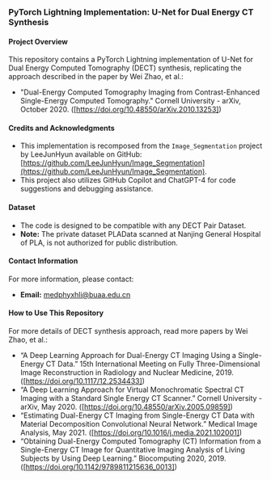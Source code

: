 ### PyTorch Lightning Implementation: U-Net for Dual Energy CT Synthesis

#### Project Overview
This repository contains a PyTorch Lightning implementation of U-Net for Dual Energy Computed Tomography (DECT) synthesis, replicating the approach described in the paper by Wei Zhao, et al.:
- "Dual-Energy Computed Tomography Imaging from Contrast-Enhanced Single-Energy Computed Tomography." Cornell University - arXiv, October 2020. ([https://doi.org/10.48550/arXiv.2010.13253])

#### Credits and Acknowledgments
- This implementation is recomposed from the `Image_Segmentation` project by LeeJunHyun available on GitHub: [https://github.com/LeeJunHyun/Image_Segmentation](https://github.com/LeeJunHyun/Image_Segmentation).
- This project also utilizes GitHub Copilot and ChatGPT-4 for code suggestions and debugging assistance.

#### Dataset
- The code is designed to be compatible with any DECT Pair Dataset.
- **Note:** The private dataset PLAData scanned at Nanjing General Hospital of PLA, is not authorized for public distribution. 

#### Contact Information
For more information, please contact:
- **Email:** medphyxhli@buaa.edu.cn

#### How to Use This Repository
For more details of DECT synthesis approach, read more papers by Wei Zhao, et al.:
- “A Deep Learning Approach for Dual-Energy CT Imaging Using a Single-Energy CT Data.” 15th International Meeting on Fully Three-Dimensional Image Reconstruction in Radiology and Nuclear Medicine, 2019. ([https://doi.org/10.1117/12.2534433])
- “A Deep Learning Approach for Virtual Monochromatic Spectral CT Imaging with a Standard Single Energy CT Scanner.” Cornell University - arXiv, May 2020. ([https://doi.org/10.48550/arXiv.2005.09859])
- “Estimating Dual-Energy CT Imaging from Single-Energy CT Data with Material Decomposition Convolutional Neural Network.” Medical Image Analysis, May 2021. ([https://doi.org/10.1016/j.media.2021.102001])
- “Obtaining Dual-Energy Computed Tomography (CT) Information from a Single-Energy CT Image for Quantitative Imaging Analysis of Living Subjects by Using Deep Learning.” Biocomputing 2020, 2019. ([https://doi.org/10.1142/9789811215636_0013])